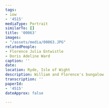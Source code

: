 ```yaml
---
tags:
- iow
- '4515'
mediaType: Portrait
similarTo: []
title: '00063'
images:
- "/assets/media/00063.JPG"
relatedPeople:
- Florence Julia Entwistle
- Doris Adeline Ward
caption: ''
date: 
location: Ryde, Isle of Wight
description: William and Florence's bungalow
transcription: ''
paperId:
- '4515'
dateApprox: false

---
```

